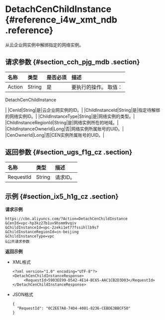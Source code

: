 # DetachCenChildInstance {#reference_i4w_xmt_ndb .reference}

从云企业网实例中解绑指定的网络实例。

## 请求参数 {#section_cch_pjg_mdb .section}

|名称|类型|是否必须|描述|
|:-|:-|:---|:-|
|Action|String|是| 要执行的操作。 取值：

 DetachCenChildInstance

 |
|CenId|String|是|云企业网实例的ID。|
|ChildInstanceId|String|是|指定待解绑的网络实例ID。|
|ChildInstanceType|String|是|网络实例的类型。|
|ChildInstanceRegionId|String|是|网络实例所在的地域。|
|ChildInstanceOwnerId|Long|否|网络实例所属账号的UID。|
|CenOwnerId|Long|否|CEN实例所属账号的UID。|

## 返回参数 {#section_ugs_f1g_cz .section}

|名称|类型|描述|
|:-|:-|:-|
|RequestId|String|请求ID。|

## 示例 {#section_ix5_h1g_cz .section}

**请求示例**

``` {#createVPCpub}
https://cbn.aliyuncs.com/?Action=DetachCenChildInstance
&CenId=vpc-hp3kz27b1uv9hsmm9vqiv
&ChildInstanceId=vpc-2zeki1et77fssihllb9s7
&ChildInstanceRegionId=cn-beijing
&ChildInstanceType=vpc
&公共请求参数
```

**返回示例**

-   XML格式

    ```
    <?xml version="1.0" encoding="UTF-8"?>
    <DetachCenChildInstanceResponse>
         <RequestId>5903EE99-D542-4E14-BC65-AAC1CB2D3D03</RequestId>
    </DetachCenChildInstanceResponse>
    ```

-   JSON格式

    ```
    {
      "RequestId": "0C2EE7A8-74D4-4081-8236-CEBDE3BBCF50"
    }
    ```


